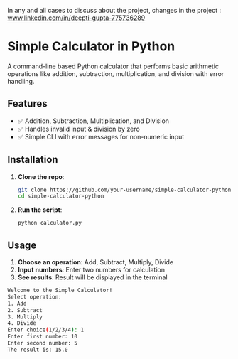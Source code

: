 In any and all cases to discuss about the project, changes in the project : www.linkedin.com/in/deepti-gupta-775736289

# Simple Calculator in Python

A command-line based Python calculator that performs basic arithmetic operations like addition, subtraction, multiplication, and division with error handling.

## **Features**
- ✅ Addition, Subtraction, Multiplication, and Division
- ✅ Handles invalid input & division by zero
- ✅ Simple CLI with error messages for non-numeric input

## **Installation**
1. **Clone the repo**:
    ```bash
    git clone https://github.com/your-username/simple-calculator-python.git
    cd simple-calculator-python
    ```

2. **Run the script**:
    ```bash
    python calculator.py
    ```

## **Usage**
1. **Choose an operation**: Add, Subtract, Multiply, Divide
2. **Input numbers**: Enter two numbers for calculation
3. **See results**: Result will be displayed in the terminal

```bash
Welcome to the Simple Calculator!
Select operation:
1. Add
2. Subtract
3. Multiply
4. Divide
Enter choice(1/2/3/4): 1
Enter first number: 10
Enter second number: 5
The result is: 15.0

